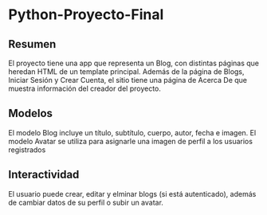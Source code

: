 # Python-Proyecto-Final

## Resumen

El proyecto tiene una app que representa un Blog, con distintas páginas que heredan HTML de un template principal. Además de la página de Blogs, Iniciar Sesión y Crear Cuenta, el sitio tiene una página de Acerca De que muestra información del creador del proyecto.

## Modelos

El modelo Blog incluye un título, subtítulo, cuerpo, autor, fecha e imagen. El modelo Avatar se utiliza para asignarle una imagen de perfil a los usuarios registrados

## Interactividad

El usuario puede crear, editar y elminar blogs (si está autenticado), además de cambiar datos de su perfil o subir un avatar.
